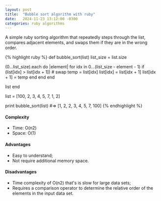 ```yaml
---
layout: post
title:  "Bubble sort algorithm with ruby"
date:   2024-11-23 13:12:00 -0300
categories: ruby algorithms
---
```

A simple ruby sorting algorithm that repeatedly steps through the list, compares adjacent elements, and swaps them if they are in the wrong order.

{% highlight ruby %}
def bubble_sort(list)
  list_size = list.size

  (0...list_size).each do |element|
    for idx in 0...(list_size - element - 1)
      if (list[idx] > list[idx + 1])
        # swap
        temp = list[idx]
        list[idx] = list[idx + 1]
        list[idx + 1] = temp
      end
    end
  end

  list
end

list = [100, 2, 3, 4, 5, 7, 1, 2]

print bubble_sort(list)
#=> [1, 2, 2, 3, 4, 5, 7, 100]
{% endhighlight %}

#### Complexity
- Time: O(n2)
- Space: O(1)

#### Advantages
- Easy to understand;
- Not require additional memory space.

#### Disadvantages
- Time complexity of O(n2) that's is slow for large data sets;
- Requires a comparison operator to determine the relative order of the elements in the input data set.
